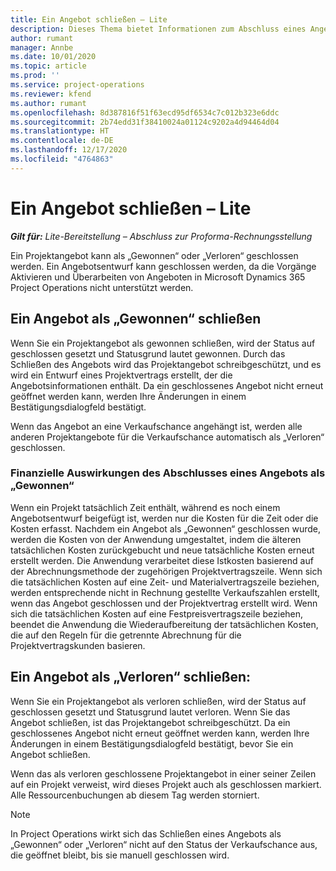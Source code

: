 ```yaml
---
title: Ein Angebot schließen – Lite
description: Dieses Thema bietet Informationen zum Abschluss eines Angebots in Project Operations.
author: rumant
manager: Annbe
ms.date: 10/01/2020
ms.topic: article
ms.prod: ''
ms.service: project-operations
ms.reviewer: kfend
ms.author: rumant
ms.openlocfilehash: 8d387816f51f63ecd95df6534c7c012b323e6ddc
ms.sourcegitcommit: 2b74edd31f38410024a01124c9202a4d94464d04
ms.translationtype: HT
ms.contentlocale: de-DE
ms.lasthandoff: 12/17/2020
ms.locfileid: "4764863"
---
```

# <a name="close-a-quote---lite"></a>Ein Angebot schließen – Lite

_**Gilt für:** Lite-Bereitstellung – Abschluss zur Proforma-Rechnungsstellung_

Ein Projektangebot kann als „Gewonnen“ oder „Verloren“ geschlossen werden. Ein Angebotsentwurf kann geschlossen werden, da die Vorgänge Aktivieren und Überarbeiten von Angeboten in Microsoft Dynamics 365 Project Operations nicht unterstützt werden.

## <a name="close-a-quote-as-won"></a>Ein Angebot als „Gewonnen“ schließen

Wenn Sie ein Projektangebot als gewonnen schließen, wird der Status auf geschlossen gesetzt und Statusgrund lautet gewonnen. Durch das Schließen des Angebots wird das Projektangebot schreibgeschützt, und es wird ein Entwurf eines Projektvertrags erstellt, der die Angebotsinformationen enthält. Da ein geschlossenes Angebot nicht erneut geöffnet werden kann, werden Ihre Änderungen in einem Bestätigungsdialogfeld bestätigt.

Wenn das Angebot an eine Verkaufschance angehängt ist, werden alle anderen Projektangebote für die Verkaufschance automatisch als „Verloren“ geschlossen.

### <a name="financial-impact-of-closing-a-quote-as-won"></a>Finanzielle Auswirkungen des Abschlusses eines Angebots als „Gewonnen“

Wenn ein Projekt tatsächlich Zeit enthält, während es noch einem Angebotsentwurf beigefügt ist, werden nur die Kosten für die Zeit oder die Kosten erfasst. Nachdem ein Angebot als „Gewonnen“ geschlossen wurde, werden die Kosten von der Anwendung umgestaltet, indem die älteren tatsächlichen Kosten zurückgebucht und neue tatsächliche Kosten erneut erstellt werden. Die Anwendung verarbeitet diese Istkosten basierend auf der Abrechnungsmethode der zugehörigen Projektvertragszeile. Wenn sich die tatsächlichen Kosten auf eine Zeit- und Materialvertragszeile beziehen, werden entsprechende nicht in Rechnung gestellte Verkaufszahlen erstellt, wenn das Angebot geschlossen und der Projektvertrag erstellt wird. Wenn sich die tatsächlichen Kosten auf eine Festpreisvertragszeile beziehen, beendet die Anwendung die Wiederaufbereitung der tatsächlichen Kosten, die auf den Regeln für die getrennte Abrechnung für die Projektvertragskunden basieren.

## <a name="closing-a-quote-as-lost"></a>Ein Angebot als „Verloren“ schließen:

Wenn Sie ein Projektangebot als verloren schließen, wird der Status auf geschlossen gesetzt und Statusgrund lautet verloren. Wenn Sie das Angebot schließen, ist das Projektangebot schreibgeschützt. Da ein geschlossenes Angebot nicht erneut geöffnet werden kann, werden Ihre Änderungen in einem Bestätigungsdialogfeld bestätigt, bevor Sie ein Angebot schließen.

Wenn das als verloren geschlossene Projektangebot in einer seiner Zeilen auf ein Projekt verweist, wird dieses Projekt auch als geschlossen markiert. Alle Ressourcenbuchungen ab diesem Tag werden storniert.

> [!NOTE]
> In Project Operations wirkt sich das Schließen eines Angebots als „Gewonnen“ oder „Verloren“ nicht auf den Status der Verkaufschance aus, die geöffnet bleibt, bis sie manuell geschlossen wird.
